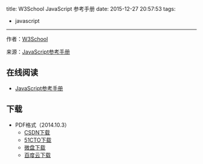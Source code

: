 title: W3School JavaScript 参考手册
date: 2015-12-27 20:57:53
tags:
  - javascript
---

作者：[W3School](http://www.w3cschool.cc)

来源：[JavaScript参考手册](http://www.w3cschool.cc/jsref/jsref-tutorial.html)

<!--more-->

## 在线阅读 ##

* [JavaScript参考手册](http://www.w3cschool.cc/jsref/jsref-tutorial.html)

## 下载 ##

* PDF格式（2014.10.3）
  * [CSDN下载](http://download.csdn.net/detail/wizardforcel/8000335)
  * [51CTO下载](http://down.51cto.com/data/1879731)
  * [微盘下载](http://vdisk.weibo.com/s/qybb07EH0XlBU)
  * [百度云下载](http://pan.baidu.com/s/1i3kXrvB)